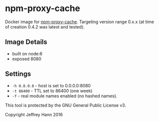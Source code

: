 # npm-proxy-cache

Docker image for [npm-proxy-cache](https://github.com/runk/npm-proxy-cache). Targeting version range 0.x.x (at time of creation 0.4.2 was latest and tested).

## Image Details
* built on node:6
* exposed 8080

## Settings
* `-h 0.0.0.0` - host is set to 0.0.0.0:8080
* `-t 86400` - TTL set to 86400 (one week)
* `-f` - real module names enabled (no hashed names). 

This tool is protected by the GNU General Public License v3.

Copyright Jeffrey Hann 2016

